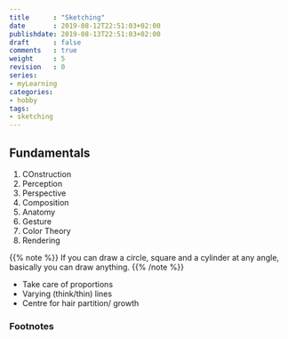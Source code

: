 ```yaml
---
title      : "Sketching"
date       : 2019-08-12T22:51:03+02:00
publishdate: 2019-08-13T22:51:03+02:00
draft      : false
comments   : true
weight     : 5
revision   : 0
series:
- myLearning
categories:
- hobby
tags:
- sketching
---
```


## Fundamentals

1. COnstruction
2. Perception
3. Perspective
4. Composition
5. Anatomy
6. Gesture
7. Color Theory
8. Rendering

{{% note %}}
If you can draw a circle, square and a cylinder at any angle, basically you can draw anything.
{{% /note %}}
<!-- more -->
- Take care of proportions
- Varying (think/thin) lines
- Centre for hair partition/ growth

### Footnotes

[^1]:
[^2]:
